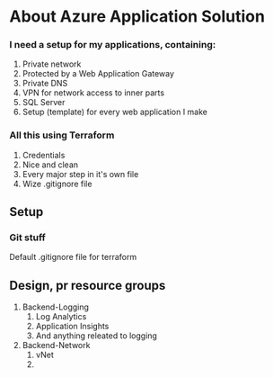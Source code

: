 # About Azure Application Solution
### I need a setup for my applications, containing: 
1. Private network
1. Protected by a Web Application Gateway
1. Private DNS
1. VPN for network access to inner parts
1. SQL Server
1. Setup (template) for every web application I make

### All this using Terraform
1. Credentials
1. Nice and clean
1. Every major step in it's own file
1. Wize .gitignore file

## Setup
### Git stuff
Default .gitignore file for terraform

## Design, pr resource groups
1. Backend-Logging
    1. Log Analytics
    1. Application Insights
    1. And anything releated to logging
1. Backend-Network
    1. vNet
    1. 
